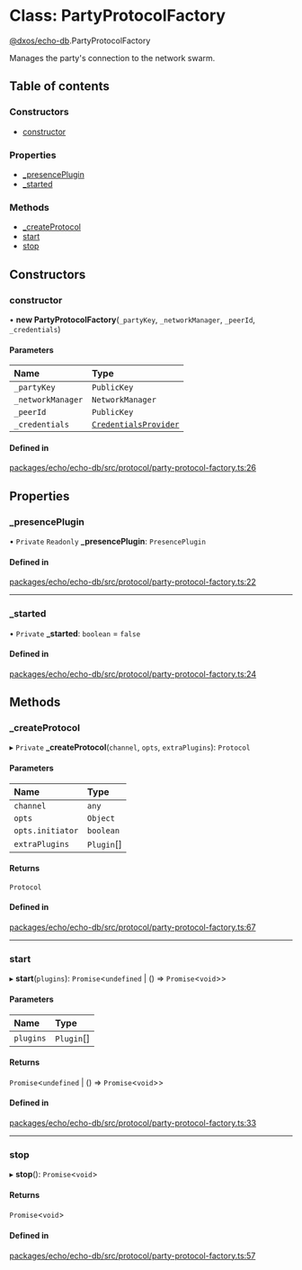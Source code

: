 # Class: PartyProtocolFactory

[@dxos/echo-db](../modules/dxos_echo_db.md).PartyProtocolFactory

Manages the party's connection to the network swarm.

## Table of contents

### Constructors

- [constructor](dxos_echo_db.PartyProtocolFactory.md#constructor)

### Properties

- [\_presencePlugin](dxos_echo_db.PartyProtocolFactory.md#_presenceplugin)
- [\_started](dxos_echo_db.PartyProtocolFactory.md#_started)

### Methods

- [\_createProtocol](dxos_echo_db.PartyProtocolFactory.md#_createprotocol)
- [start](dxos_echo_db.PartyProtocolFactory.md#start)
- [stop](dxos_echo_db.PartyProtocolFactory.md#stop)

## Constructors

### constructor

• **new PartyProtocolFactory**(`_partyKey`, `_networkManager`, `_peerId`, `_credentials`)

#### Parameters

| Name | Type |
| :------ | :------ |
| `_partyKey` | `PublicKey` |
| `_networkManager` | `NetworkManager` |
| `_peerId` | `PublicKey` |
| `_credentials` | [`CredentialsProvider`](../interfaces/dxos_echo_db.CredentialsProvider.md) |

#### Defined in

[packages/echo/echo-db/src/protocol/party-protocol-factory.ts:26](https://github.com/dxos/dxos/blob/32ae9b579/packages/echo/echo-db/src/protocol/party-protocol-factory.ts#L26)

## Properties

### \_presencePlugin

• `Private` `Readonly` **\_presencePlugin**: `PresencePlugin`

#### Defined in

[packages/echo/echo-db/src/protocol/party-protocol-factory.ts:22](https://github.com/dxos/dxos/blob/32ae9b579/packages/echo/echo-db/src/protocol/party-protocol-factory.ts#L22)

___

### \_started

• `Private` **\_started**: `boolean` = `false`

#### Defined in

[packages/echo/echo-db/src/protocol/party-protocol-factory.ts:24](https://github.com/dxos/dxos/blob/32ae9b579/packages/echo/echo-db/src/protocol/party-protocol-factory.ts#L24)

## Methods

### \_createProtocol

▸ `Private` **_createProtocol**(`channel`, `opts`, `extraPlugins`): `Protocol`

#### Parameters

| Name | Type |
| :------ | :------ |
| `channel` | `any` |
| `opts` | `Object` |
| `opts.initiator` | `boolean` |
| `extraPlugins` | `Plugin`[] |

#### Returns

`Protocol`

#### Defined in

[packages/echo/echo-db/src/protocol/party-protocol-factory.ts:67](https://github.com/dxos/dxos/blob/32ae9b579/packages/echo/echo-db/src/protocol/party-protocol-factory.ts#L67)

___

### start

▸ **start**(`plugins`): `Promise`<`undefined` \| () => `Promise`<`void`\>\>

#### Parameters

| Name | Type |
| :------ | :------ |
| `plugins` | `Plugin`[] |

#### Returns

`Promise`<`undefined` \| () => `Promise`<`void`\>\>

#### Defined in

[packages/echo/echo-db/src/protocol/party-protocol-factory.ts:33](https://github.com/dxos/dxos/blob/32ae9b579/packages/echo/echo-db/src/protocol/party-protocol-factory.ts#L33)

___

### stop

▸ **stop**(): `Promise`<`void`\>

#### Returns

`Promise`<`void`\>

#### Defined in

[packages/echo/echo-db/src/protocol/party-protocol-factory.ts:57](https://github.com/dxos/dxos/blob/32ae9b579/packages/echo/echo-db/src/protocol/party-protocol-factory.ts#L57)
